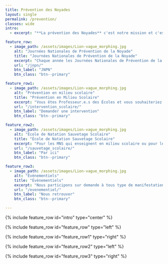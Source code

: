 ```yaml
---
title: Prévention des Noyades
layout: single
permalink: /prevention/
classes: wide
intro:
  - excerpt: "**La prévention des Noyades** c'est notre mission et c'est notre profession. Que ce soit par l'enseignement de l'APS sauvetage, les interventions en milieu scolaire, les évènementiels sur la prévention, ou tout autre dispositif. Nous travaillons à faire de la prévention des noyades une réalité incontournable de l'enseignement de la natation.<br>"

feature_row:
  - image_path: /assets/images/Lion-vague_morphing.jpg
    alt: "Journées Nationales de Prévention de la Noyade"
    title: "Journées Nationales de Prévention de la Noyade"
    excerpt: "Chaque année les Journées Nationales de Prévention de la Noyade nous permettent de sensibiliser le plus grand nombre aux risques du à la noyade"
    url: "/jnpn/"
    btn_label: "JNPN"
    btn_class: "btn--primary" 

feature_row1:
  - image_path: /assets/images/Lion-vague_morphing.jpg
    alt: "Prévention en milieu scolaire"
    title: "Prévention en Milieu Scolaire"
    excerpt: "Vous êtes Professeur.e.s des Écoles et vous souhaiteriez une intervention sur la prévention des noyades en complément de votre cycle natation ou en préparation de l'ASNS"
    url: "/intervention_scolaire/"
    btn_label: "Demander une intervention"
    btn_class: "btn--primary" 

feature_row2:
  - image_path: /assets/images/Lion-vague_morphing.jpg
    alt: "École de Natation Sauvetage Scolaire"
    title: "École de Natation Sauvetage Scolaire"
    excerpt: "Pour les MNS qui enseignent en milieu scolaire ou pour les Professeur.e.s des Écoles qui souhaiteraient aborder la natation-sauvetage dans leur cycle de natation scolaire"
    url: "/sauvetage_scolaire/"
    btn_label: "Par ici"
    btn_class: "btn--primary" 

feature_row3:
  - image_path: /assets/images/Lion-vague_morphing.jpg
    alt: "Évènementiels"
    title: "Évènementiels"
    excerpt: "Nous participons sur demande à tous type de manifestations qui permettent de sensibiliser sur la prévention des noyades ou dans nos champs de compétences proches : secourisme et sauvetage pour tout public."
    url: "/evenementiel/"
    btn_label: "Nous retrouver"
    btn_class: "btn--primary" 

---
```

{% include feature_row id="intro" type="center" %}

{% include feature_row id="feature_row" type="left" %}

{% include feature_row id="feature_row1" type="right" %}

{% include feature_row id="feature_row2" type="left" %}

{% include feature_row id="feature_row3" type="right" %}